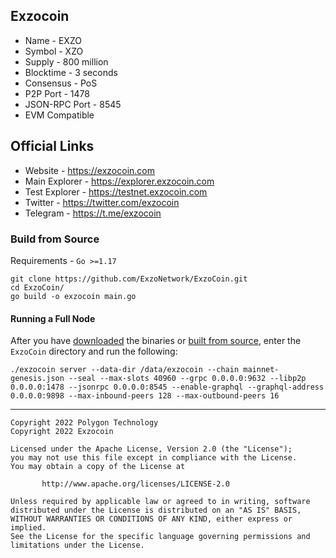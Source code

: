 ## Exzocoin
* Name - EXZO
* Symbol - XZO
* Supply - 800 million
* Blocktime - 3 seconds
* Consensus - PoS
* P2P Port - 1478
* JSON-RPC Port - 8545 
* EVM Compatible

## Official Links
* Website - https://exzocoin.com
* Main Explorer - https://explorer.exzocoin.com
* Test Explorer - https://testnet.exzocoin.com
* Twitter - https://twitter.com/exzocoin
* Telegram - https://t.me/exzocoin

### Build from Source
Requirements - `Go >=1.17`
```
git clone https://github.com/ExzoNetwork/ExzoCoin.git
cd ExzoCoin/
go build -o exzocoin main.go
```

#### Running a Full Node
After you have [downloaded](https://github.com/ExzoNetwork/ExzoCoin/releases/latest) the binaries or [built from source](https://github.com/ExzoNetwork/ExzoCoin#build-from-source), enter the `ExzoCoin` directory and run the following:
```
./exzocoin server --data-dir /data/exzocoin --chain mainnet-genesis.json --seal --max-slots 40960 --grpc 0.0.0.0:9632 --libp2p 0.0.0.0:1478 --jsonrpc 0.0.0.0:8545 --enable-graphql --graphql-address 0.0.0.0:9898 --max-inbound-peers 128 --max-outbound-peers 16
```


---
```
Copyright 2022 Polygon Technology
Copyright 2022 Exzocoin

Licensed under the Apache License, Version 2.0 (the "License");
you may not use this file except in compliance with the License.
You may obtain a copy of the License at

       http://www.apache.org/licenses/LICENSE-2.0

Unless required by applicable law or agreed to in writing, software
distributed under the License is distributed on an "AS IS" BASIS,
WITHOUT WARRANTIES OR CONDITIONS OF ANY KIND, either express or implied.
See the License for the specific language governing permissions and
limitations under the License.
```